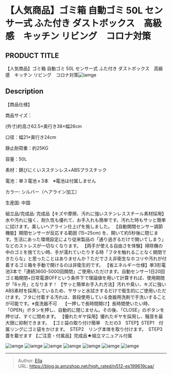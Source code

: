 # 【人気商品】ゴミ箱 自動ゴミ 50L センサー式 ふた付き ダストボックス　高級感　キッチン リビング　コロナ対策


## PRODUCT TITLE 

【人気商品】ゴミ箱 自動ゴミ 50L センサー式 ふた付き ダストボックス　高級感　キッチン リビング　コロナ対策![iamge](https://b2bfiles1.gigab2b.cn/image/wkseller/301/20230920_c6be9658bdc091e13186e6499a5c7ab1.jpg)

## Description

【商品仕様】

商品サイズ：

(外寸)約高さ62.5×奥行き38×幅26cm

口径：幅21*奥行き24cm


静止耐荷重：約25KG

容量：50L

素材：錆びにくいスステンレス&#43;ABSプラスチック

電池：単３電池ｘ3本　※電池は付属しません

カラー: シルバー（ヘアライン加工）


生産国: 中国

組立品/完成品: 完成品【キズや摩擦、汚れに強いステンレススチール素材採用】水や汚れに強く、耐久性も優れて、お手入れも簡単です。汚れた時もサッと簡単に拭けます。美しいヘアライン仕上げを施しました。
【自動開閉センサー調節機能】開閉センサーが反応する範囲 (15~25cm) を、開いて約5秒後に閉じます。生活にあった環境設定により従来製品の「通り過ぎるだけで開いてしまう」などのストレスが一切なくなります。
【両手が使える自由さを体験】掃除機の中のゴミを捨てたい時、手が濡れていたりする時「フタを触れることなく開閉できたらな」と思ったことはありませんか？ただでさえ非衛生なホコリや汚れが付着するゴミ箱を手動で開けるのは非衛生的です。
【省エネルギー仕様】単3形電池3本で「連続3600-5000回開閉」ご使用いただけます。自動センサー1日20回ゴミ箱開閉&#43;日常電源OFFという条件下で理論値を用いて計算すれば、使用期間が「6ヶ月」となります！
【サッと簡単お手入れ方法】汚れや臭い、キズに強いABS素材を採用しているため、ササッと水拭きするだけで衛生的にご使用いただけます。フタに付着する汚れは、普段使用している食器用洗剤で手洗いすることが可能です。※食洗器不可　
【一押しで長時間開け】長時間使いたい時、「OPEN」ボタンを押し、自動的に閉じません。その後、「CLOSE」のボタンを押せば、すぐに閉めます。
【優れたギヤ採用】優れたギヤを採用し、騒音を最大限に抑制できます。
【ゴミ袋の取り付け簡単　ただの3　STEP】STEP1　付属リングにゴミ袋をかけます。　STEP2　リング本体を取り付けます。　STEP3　蓋を載せます
【ご注意・付属品】完成品★組立マニュアル付属

![iamge](https://b2bfiles1.gigab2b.cn/image/wkseller/301/ES199619/bk/20210629_266b893fe83fb1871323091a18df2fb7.JPG)
![iamge](https://b2bfiles1.gigab2b.cn/image/wkseller/301/ES199619/bk/20210629_33c033a0e48c7fc71031d177539479f6.JPG)
![iamge](https://b2bfiles1.gigab2b.cn/image/wkseller/301/ES199619/bk/20210629_3db36f8cb3ae1ee5e4c87a44f520ccf6.JPG)
![iamge](https://b2bfiles1.gigab2b.cn/image/wkseller/301/ES199619/bk/20210629_4a951b5fd5b19d4b2bb8653f2f603b25.JPG)
![iamge](https://b2bfiles1.gigab2b.cn/image/wkseller/301/ES199619/bk/20210629_52f7e7be0fe4a81b67c515e7fea70f61.JPG)
![iamge](https://b2bfiles1.gigab2b.cn/image/wkseller/301/ES199619/bk/20210629_69abd40b6e6e6d5483714aa342ddf2fa.JPG)
![iamge](https://b2bfiles1.gigab2b.cn/image/wkseller/301/ES199619/bk/20210629_6c15636bfd38d3d897169ac7da8e74a9.JPG)


---

> Author: [Ella](https://blog.jp.amzshop.net/)  
> URL: https://blog.jp.amzshop.net/high_rated/n512-es199619caa/  

